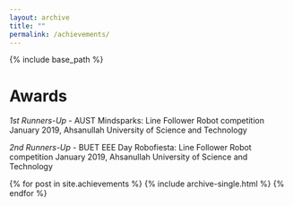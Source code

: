 ```yaml
---
layout: archive
title: ""
permalink: /achievements/
---
```


{% include base_path %}

# Awards

*1st Runners-Up* - AUST Mindsparks: Line Follower Robot competition
  January 2019, Ahsanullah University of Science and Technology

*2nd Runners-Up* - BUET EEE Day Robofiesta: Line Follower Robot competition
  January 2019, Ahsanullah University of Science and Technology

{% for post in site.achievements %}
  {% include archive-single.html %}
{% endfor %}

